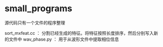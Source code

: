 # small_programs
源代码只有一个文件的程序整理

sort_mxfeat.cc ： 分割已经生成的特征。将特征按照长度排序，然后分别写入新的文件中
wav_phase.py   ： 用于从波形文件中提取相位信息
